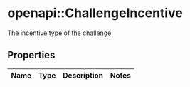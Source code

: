 # openapi::ChallengeIncentive

The incentive type of the challenge.

## Properties

| Name | Type | Description | Notes |
| ---- | ---- | ----------- | ----- |
